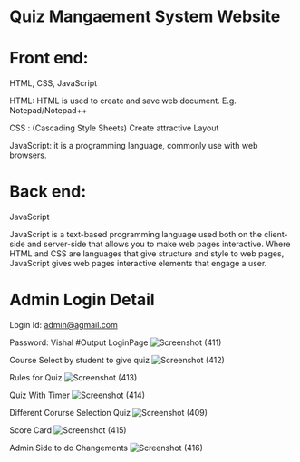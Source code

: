 # Quiz Mangaement System Website
# Front end:
HTML, CSS, JavaScript

HTML: HTML is used to create and save web document. E.g. Notepad/Notepad++

CSS : (Cascading Style Sheets) Create attractive Layout

JavaScript: it is a programming language, commonly use with web browsers.

# Back end:
JavaScript

JavaScript is a text-based programming language used both on the client-side and server-side that allows you to make web pages interactive. Where HTML and CSS are languages that give structure and style to web pages, JavaScript gives web pages interactive elements that engage a user.


# Admin Login Detail
Login Id: admin@agmail.com

Password: Vishal
#Output
LoginPage
![Screenshot (411)](https://user-images.githubusercontent.com/62341045/117763619-bccef000-b248-11eb-9662-fe51ad92377a.png)

Course Select by student to give quiz
![Screenshot (412)](https://user-images.githubusercontent.com/62341045/117763942-4f6f8f00-b249-11eb-92c7-2407f581c9bb.png)

Rules for Quiz
![Screenshot (413)](https://user-images.githubusercontent.com/62341045/117764034-78901f80-b249-11eb-956c-3aa80badc8bc.png)

Quiz With Timer
![Screenshot (414)](https://user-images.githubusercontent.com/62341045/117764130-9c536580-b249-11eb-924e-fea2cb4d244b.png)

Different Corurse Selection Quiz
![Screenshot (409)](https://user-images.githubusercontent.com/62341045/117764228-c6a52300-b249-11eb-8666-47a60c1fbf34.png)

Score Card
![Screenshot (415)](https://user-images.githubusercontent.com/62341045/117764351-f6542b00-b249-11eb-8278-3ae5b3a370af.png)

Admin Side to do Changements
![Screenshot (416)](https://user-images.githubusercontent.com/62341045/117764418-1257cc80-b24a-11eb-87ee-30abcc6c21dc.png)





 

